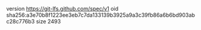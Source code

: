 version https://git-lfs.github.com/spec/v1
oid sha256:a3e70b8f1223ee3eb7c7da133139b3925a9a3c39fb86a6b6bd903abc28c776b3
size 2493

